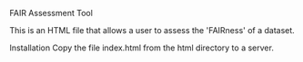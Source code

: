 FAIR Assessment Tool

This is an HTML file that allows a user to assess the 'FAIRness' of a dataset.

Installation
Copy the file index.html from the html directory to a server.
